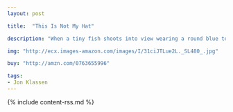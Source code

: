 ```yaml
---
layout: post

title:  "This Is Not My Hat"

description: "When a tiny fish shoots into view wearing a round blue topper (which happens to fit him perfectly), trouble could be following close behind. So it’s a good thing that enormous fish won’t wake up. And even if he does, it’s not like he’ll ever know what happened. Visual humor swims to the fore as the best-selling Jon Klassen follows his breakout debut with another deadpan-funny tale."

img: "http://ecx.images-amazon.com/images/I/31ciJTLue2L._SL480_.jpg"

buy: "http://amzn.com/0763655996"

tags:
- Jon Klassen
---
```


{% include content-rss.md %}